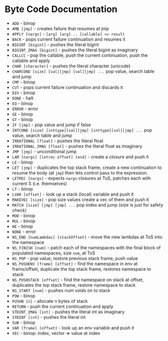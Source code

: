 # Byte Code Documentation

* `ADD` - binop
* `AMB [jmp]` - creates failure that resumes at jmp
* `APPLY [nargs]` - `[arg] [arg] .. [callable] => result`
* `BACK` - pops current failure continuation and resumes it
* `BIGINT [bigint]` - pushes the literal bigint
* `BIGINT_IMAG [bigint]` - pushes the literal bigint as imaginary
* `CALLCC` - pop the callable, push the current continuation, push the callable and apply
* `CHAR [character]` - pushes the literal character (unicode)
* `CHARCOND [size] [val][jmp] [val][jmp] ...` pop value, search table and jump
* `CMP` - binop
* `CUT` - pops current failure continuation and discards it
* `DIV` - binop
* `DONE` - halt
* `EQ` - binop
* `ERROR` - error
* `GE` - binop
* `GT` - binop
* `IF [jmp]` - pop value and jump if false
* `INTCOND [size] [inttype][val][jmp] [inttype][val][jmp] ...` pop value, search table and jump
* `IRRATIONAL [float]` - pushes the literal float
* `IRRATIONAL_IMAG [float]` - pushes the literal float as imaginary
* `JMP [jmp]` - unconditional jump
* `LAM [nargs] [letrec offset] [end]` - create a closure and push it
* `LE` - binop
* `LET [jmp]` - duplicates the top stack frame, create a new continuation to resume the body (at `jmp`) then lets control pass to the expression.
* `LETREC [nargs]` - expects `nargs` closures at ToS, patches each with current S (i.e. themselves)
* `LT` - binop
* `LVAR [offset]` - look up a stack (local) variable and push it
* `MAKEVEC [size]` - pop size values create a vec of them and push it
* `MATCH [size] [jmp] [jmp] ...` pop index and jump (size is just for safety check)
* `MOD` - binop
* `MUL` - binop
* `NE` - binop
* `NONE` - error
* `NS_END [numLambdas] [stackOffset]` - move the new lambdas at ToS into the namespace
* `NS_FINISH [num]` - patch each of the namespaces with the final block of populated namespaces, size `num`, at ToS
* `NS_POP` - pop value, restore previous stack frame, push value
* `NS_PUSHENV [frame] [offset]` - find the namespace in env at frams/offset, duplicate the top stack frame, restores namespace to stack
* `NS_PUSHSTACK [offset]` - find the namespace on stack at offset, duplicates the top stack frame, restore namespace to stack
* `NS_START [num]` - pushes num voids on to stack
* `POW` - binop
* `PUSHN [n]` - allocate n bytes of stack
* `RETURN` - push the current continuation and apply
* `STDINT_IMAG [int]` - pushes the literal int as imaginary
* `STDINT [int]` - pushes the literal int
* `SUB` - binop
* `VAR [frame] [offset]` - look up an env variable and push it
* `VEC` - binop: index, vector => value at index
